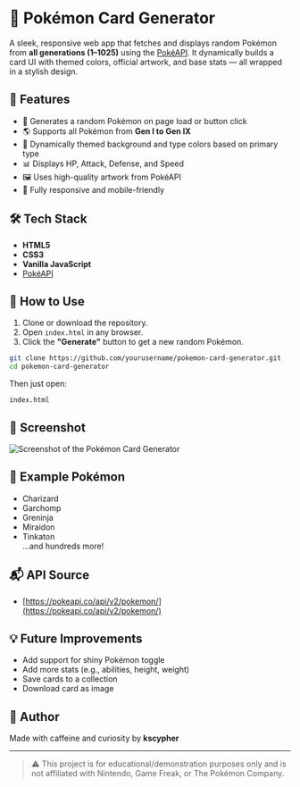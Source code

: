 
# 🎴 Pokémon Card Generator

A sleek, responsive web app that fetches and displays random Pokémon from **all generations (1–1025)** using the [PokéAPI](https://pokeapi.co/). It dynamically builds a card UI with themed colors, official artwork, and base stats — all wrapped in a stylish design.

## 🚀 Features

- 🧬 Generates a random Pokémon on page load or button click
- 🌎 Supports all Pokémon from **Gen I to Gen IX**
- 🎨 Dynamically themed background and type colors based on primary type
- 📊 Displays HP, Attack, Defense, and Speed
- 🖼 Uses high-quality artwork from PokéAPI
- 📱 Fully responsive and mobile-friendly

## 🛠 Tech Stack

- **HTML5**
- **CSS3**
- **Vanilla JavaScript**
- [PokéAPI](https://pokeapi.co/)

## 🔧 How to Use

1. Clone or download the repository.
2. Open `index.html` in any browser.
3. Click the **"Generate"** button to get a new random Pokémon.

```bash
git clone https://github.com/yourusername/pokemon-card-generator.git
cd pokemon-card-generator
```

Then just open:

```
index.html
```

## 📸 Screenshot

![Screenshot of the Pokémon Card Generator](screenshot.png)

## 🤖 Example Pokémon

- Charizard
- Garchomp
- Greninja
- Miraidon
- Tinkaton  
...and hundreds more!

## 📬 API Source

- [https://pokeapi.co/api/v2/pokemon/](https://pokeapi.co/api/v2/pokemon/)

## 💡 Future Improvements

- Add support for shiny Pokémon toggle
- Add more stats (e.g., abilities, height, weight)
- Save cards to a collection
- Download card as image

## 🧙 Author

Made with caffeine and curiosity by **kscypher**

---

> ⚠️ This project is for educational/demonstration purposes only and is not affiliated with Nintendo, Game Freak, or The Pokémon Company.
